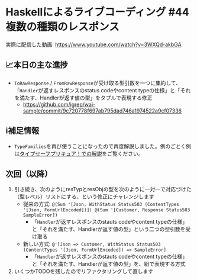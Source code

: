 # Haskellによるライブコーディング #44 複数の種類のレスポンス

実際に配信した動画: <https://www.youtube.com/watch?v=3WXQd-akbGA>

## 📈本日の主な進捗

- `ToRawResponse` / `FromRawResponse`が受け取る型引数を一つに集約して、「`Handler`が返すレスポンスのstatus codeやcontent typeの仕様」と「それを満たす、Handlerが返す値の型」をタプルで表現する修正
    - <https://github.com/igrep/wai-sample/commit/9c720778f697ab795dad746a1974522a9cf07336>

## ℹ️補足情報

- `TypeFamilies`を再び使うことになったので再度解説しました。例のごとく例は[タイプセーフプリキュア！での解説](https://qiita.com/igrep/items/5496fa405fae00b5a737#typefamilies)をご覧ください。

## 次回（以降）

1. 引き続き、次のようにresTypとresObjの型を次のように一対一で対応づけた（型レベル）リストにする、という修正にチャレンジします
    - 従来の方式:  `@(Sum '[Json, WithStatus Status503 (ContentTypes '[Json, FormUrlEncoded])]) @(Sum '[Customer, Response Status503 SampleError])`
        - 「`Handler`が返すレスポンスのstauts codeやcontent typeの仕様」と「それを満たす、Handlerが返す値の型」という二つの型引数を受け取る
    - 新しい方式: `@'[Json => Customer, WithStatus Status503 (ContentTypes '[Json, FormUrlEncoded]) => SampleError]`
        - 「`Handler`が返すレスポンスのstauts codeやcontent typeの仕様」と「それを満たす、Handlerが返す値の型」を、組で表現する方式
1. いくつかTODOを残したのでリファクタリングして直します
